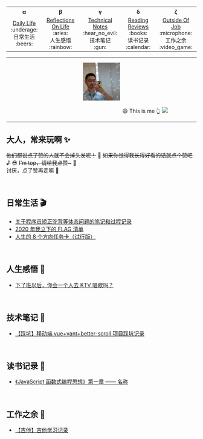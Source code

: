 <!-- 顶部导航 -->
<table align='center'>
  <tr>
    <th>α</th>
    <th>β</th>
    <th>γ</th>
    <th>δ</th>
    <th>ζ</th>
    <!-- <th>η</th>
    <th>θ</th>
    <th>ι</th>
    <th>κ</th>
    <th>λ</th> -->
  </tr>
  <tr align="center">
    <td width="200">
      <a href='#日常生活-clapper'>Daily Life</a><br>
      :underage: <div>日常生活</div> :beers: 
    </td>
    <td width="200">
      <a href='#人生感悟-radio_button'>Reflections On Life</a><br>
      :aries: <div>人生感悟</div> :rainbow: 
    </td>
    <td width="200">
      <a href='#技术笔记-notebook_with_decorative_cover'>Technical Notes</a><br>
      :hear_no_evil: <div>技术笔记</div> :gun:
    </td>
    <td width="200">
      <a href='#读书记录-bookmark'>Reading Reviews</a><br>
      :books: <div>读书记录</div> :calendar:
    </td>
    <td width="200">
      <a href='#工作之余-musical_score'>Outside Of Job</a><br>
      :microphone: <div>工作之余</div> :video_game:
    </td>
  </tr>
</table>

---

<!-- Logo 图片 -->
<div align='center'>
  <img src='./assets/images/avatar_2.jpg' height='100' />
</div>

&nbsp;&nbsp;&nbsp;&nbsp;&nbsp;&nbsp;&nbsp;&nbsp;&nbsp;&nbsp;&nbsp;&nbsp;&nbsp;&nbsp;&nbsp;&nbsp;&nbsp;&nbsp;&nbsp;&nbsp;&nbsp;&nbsp;&nbsp;&nbsp;&nbsp;&nbsp;&nbsp;&nbsp;&nbsp;&nbsp;&nbsp;&nbsp;&nbsp;&nbsp;&nbsp;&nbsp;&nbsp;&nbsp;&nbsp;&nbsp;&nbsp;&nbsp;&nbsp;&nbsp;&nbsp;&nbsp;&nbsp;&nbsp;&nbsp;&nbsp;&nbsp;&nbsp;&nbsp;&nbsp;&nbsp;&nbsp;&nbsp;&nbsp;&nbsp;&nbsp;&nbsp;&nbsp;&nbsp;&nbsp;&nbsp;&nbsp;&nbsp;&nbsp;&nbsp;&nbsp;&nbsp;&nbsp;&nbsp;&nbsp;&nbsp;&nbsp;&nbsp; :smile: This is me :point_up_2:
![](https://img.shields.io/badge/Author-TZB-green)

---

## 大人，常来玩啊 :sparkles:

~~他们都说点了赞的人就不会掉头发呢！~~ :speak_no_evil: ~~如果你觉得我长得好看的话就点个赞吧 ♪~~ :sunglasses: ~~I'm top，请给我点赞\~~~ :punch: <br>
讨厌，点了赞再走嘛 :anger:

<br>

<!-- 日常生活 -->

## 日常生活 :clapper:

- [关于程序员矫正驼背等体态问题的笔记和过程记录](./modules/DailyLife/关于矫正驼背等体态问题的笔记和过程记录.md)
- [2020 年我立下的 FLAG 清单](./modules/DailyLife/2020年FLAG清单.md)
- [人生的 8 个方向任务卡（试行版）](./modules/DailyLife/人生八方向/index.md)

<br>

<!-- 人生感悟 -->

## 人生感悟 :radio_button:

- [下了班以后，你会一个人去 KTV 唱歌吗？](./modules/Reflectionsonlife/下了班以后，你会一个人去KTV唱歌吗？.md)

<br>

<!-- 技术笔记 -->

## 技术笔记 :notebook_with_decorative_cover:

- [【踩坑】移动端 vue+vant+better-scroll 项目踩坑记录](./modules/TechnicalNotes/踩坑/better-scroll/index.md)

<br>

<!-- 读书记录 -->

## 读书记录 :bookmark:

- [《JavaScript 函数式编程思想》第一章 —— 名称](./modules/ReadingReviews/编程书籍/JavaScript函数式编程思想/01st-名称.md)

<br>

<!-- 工作之余 -->

## 工作之余 :musical_score:

- [【吉他】吉他学习记录](./modules/OutsideOfJob/Guitar/音乐梦之——古典吉他学习记录.md)

<br>
